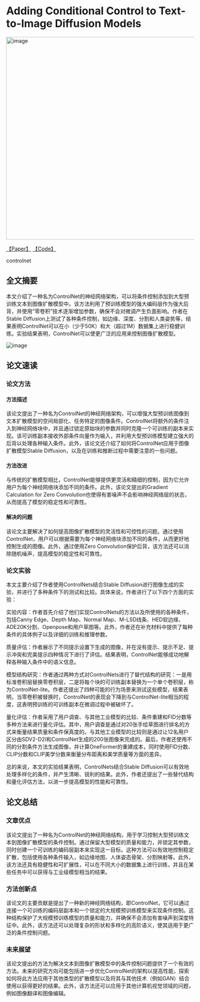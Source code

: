 # Adding Conditional Control to Text-to-Image Diffusion Models


<img width="545" alt="image" src="https://github.com/icey-zhang/notebook/assets/54712081/90b4ccc6-63a1-4e68-b7ef-fb7c24e7a3d8">

[【Paper】](https://arxiv.org/pdf/2302.05543) [【Code】](https://github.com/lllyasviel/ControlNet)

controlnet
## 全文摘要
本文介绍了一种名为ControlNet的神经网络架构，可以将条件控制添加到大型预训练文本到图像扩散模型中。该方法利用了预训练模型的强大编码层作为强大后背，并使用“零卷积”技术逐渐增加参数，确保不会对微调产生负面影响。作者在Stable Diffusion上测试了各种条件控制，如边缘、深度、分割和人类姿势等，结果表明ControlNet可以在小（少于50K）和大（超过1M）数据集上进行稳健训练。实验结果表明，ControlNet可以使更广泛的应用来控制图像扩散模型。

![image](https://github.com/icey-zhang/notebook/assets/54712081/ec487e5d-d014-434f-b4f3-206f4020a2da)


## 论文速读
### 论文方法
#### 方法描述
该论文提出了一种名为ControlNet的神经网络架构，可以增强大型预训练图像到文本扩散模型的空间局部化、任务特定的图像条件。ControlNet将额外的条件注入到神经网络块中，并且通过锁定原始块的参数并同时克隆一个可训练的副本来实现。该可训练副本接收外部条件向量作为输入，并利用大型预训练模型建立强大的后背以处理各种输入条件。此外，该论文还介绍了如何将ControlNet应用于图像扩散模型Stable Diffusion，以及在训练和推断过程中需要注意的一些问题。

#### 方法改进
与传统的扩散模型相比，ControlNet能够提供更灵活和精细的控制，因为它允许用户为每个神经网络块添加不同的条件。此外，该论文提出的Gradient Calculation for Zero Convolution也使得有害噪声不会影响神经网络层的状态，从而提高了模型的稳定性和可靠性。

#### 解决的问题
该论文主要解决了如何提高图像扩散模型的灵活性和可控性的问题。通过使用ControlNet，用户可以根据需要为每个神经网络块添加不同的条件，从而更好地控制生成的图像。此外，通过使用Zero Convolution保护后背，该方法还可以消除随机噪声，提高模型的稳定性和可靠性。


### 论文实验
本文主要介绍了作者使用ControlNets结合Stable Diffusion进行图像生成的实验，并进行了多种条件下的测试和比较。具体来说，作者进行了以下四个方面的实验：

实验内容：作者首先介绍了他们实现ControlNets的方法以及所使用的各种条件，包括Canny Edge、Depth Map、Normal Map、M-LSD线条、HED软边缘、ADE20K分割、Openpose和用户草图等。此外，作者还在补充材料中提供了每种条件的具体例子以及详细的训练和推理参数。

质量评估：作者展示了不同提示设置下生成的图像，并在没有提示、提示不足、提示冲突和完美提示四种情况下进行了评估。结果表明，ControlNet能够成功地解释各种输入条件中的语义信息。

模型结构研究：作者通过两种方式对ControlNets进行了替代结构的研究：一是用标准卷积层替换零卷积层，二是将每个块的可训练副本替换为一个单个卷积层，称为ControlNet-lite。作者还提出了四种可能的行为场景来测试这些模型，结果表明，当零卷积被替换时，ControlNet的表现会下降到与ControlNet-lite相当的程度，这表明预训练的可训练副本在微调过程中被破坏了。

量化评估：作者采用了用户调查、与其他工业模型的比较、条件重建和FID分数等多种方法来进行量化评估。其中，用户调查是通过对20张手绘草图进行排名的方式来衡量结果质量和条件保真度的。与其他工业模型的比较则是通过让12名用户区分由SDV2-D2I和ControlNet生成的200张图像来完成的。最后，作者还使用不同的分割条件方法生成图像，并计算OneFormer的重建成本，同时使用FID分数、CLIP分数和CLIP美学分数来衡量分布距离和美学质量等方面的差异。

总的来说，本文的实验结果表明，ControlNets结合Stable Diffusion可以有效地处理多样化的条件，并产生清晰、锐利的结果。此外，作者还提出了一些替代结构和量化评估方法，以进一步提高模型的性能和可靠性。

## 论文总结
### 文章优点
该论文提出了一种名为ControlNet的神经网络结构，用于学习控制大型预训练文本到图像扩散模型的条件控制。通过保留大型模型的质量和能力，并锁定其参数，同时创建一个可训练的编码层副本来实现这一目标。这种方法可以有效地控制稳定扩散，包括使用各种条件输入，如边缘地图、人体姿态骨架、分割映射等。此外，该方法还具有稳健性和可扩展性，可以在不同大小的数据集上进行训练，并且在某些任务中可以获得与工业级模型相当的结果。

### 方法创新点
该论文的主要贡献是提出了一种新的神经网络结构，即ControlNet，它可以通过连接一个可训练的编码层副本和一个锁定的大规模预训练模型来实现条件控制。这种结构保护了大规模预训练模型的质量和能力，并确保不会添加有害噪声到深度特征中。此外，该方法还可以处理复杂的形状和多样化的高阶语义，使其适用于更广泛的条件控制问题。

### 未来展望
该论文提出的方法为解决文本到图像扩散模型中的条件控制问题提供了一个有效的方法。未来的研究方向可能包括进一步优化ControlNet的架构以提高性能，探索如何将此方法应用于其他类型的扩散模型以及将其与其他技术（例如GAN）结合使用以获得更好的结果。此外，该方法还可以应用于其他计算机视觉领域的问题，例如图像翻译和图像编辑。
